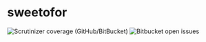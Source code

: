 # sweetofor
![Scrutinizer coverage (GitHub/BitBucket)](https://img.shields.io/scrutinizer/coverage/b/stark276/sweetofor?style=plastic) ![Bitbucket open issues](https://img.shields.io/bitbucket/issues-raw/stark276/sweetofor)
